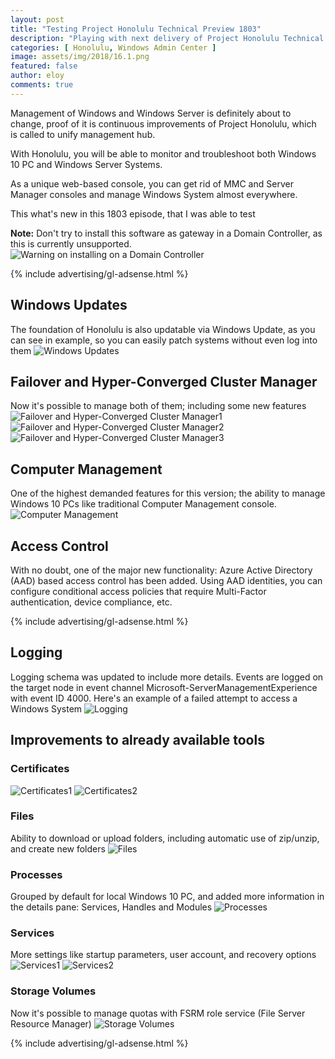 ```yaml
---
layout: post
title: "Testing Project Honolulu Technical Preview 1803"
description: "Playing with next delivery of Project Honolulu Technical Preview 1803"
categories: [ Honolulu, Windows Admin Center ]
image: assets/img/2018/16.1.png
featured: false
author: eloy
comments: true
---
```


Management of Windows and Windows Server is definitely about to change, proof of it is continuous improvements of Project Honolulu, which is called to unify management hub.

With Honolulu, you will be able to monitor and troubleshoot both Windows 10 PC and Windows Server Systems.

As a unique web-based console, you can get rid of MMC and Server Manager consoles and manage Windows System almost everywhere.

This what's new in this 1803 episode, that I was able to test

**Note:** Don't try to install this software as gateway in a Domain Controller, as this is currently unsupported.
![Warning on installing on a Domain Controller]({{site.baseurl}}/assets/img/2018/16.1.png)

{% include advertising/gl-adsense.html %}

## Windows Updates

The foundation of Honolulu is also updatable via Windows Update, as you can see in example, so you can easily patch systems without even log into them
![Windows Updates]({{site.baseurl}}/assets/img/2018/16.2.png)

## Failover and Hyper-Converged Cluster Manager

Now it's possible to manage both of them; including some new features
![Failover and Hyper-Converged Cluster Manager1]({{site.baseurl}}/assets/img/2018/16.3.png)
![Failover and Hyper-Converged Cluster Manager2]({{site.baseurl}}/assets/img/2018/16.4.png)
![Failover and Hyper-Converged Cluster Manager3]({{site.baseurl}}/assets/img/2018/16.5.png)

## Computer Management

One of the highest demanded features for this version; the ability to manage Windows 10 PCs like traditional Computer Management console.
![Computer Management]({{site.baseurl}}/assets/img/2018/16.6.png)

## Access Control

With no doubt, one of the major new functionality: Azure Active Directory (AAD) based access control has been added. Using AAD identities, you can configure conditional access policies that require Multi-Factor authentication, device compliance, etc.

{% include advertising/gl-adsense.html %}

## Logging

Logging schema was updated to include more details. Events are logged on the target node in event channel Microsoft-ServerManagementExperience with event ID 4000. Here's an example of a failed attempt to access a Windows System
![Logging]({{site.baseurl}}/assets/img/2018/16.7.png)

## Improvements to already available tools

### Certificates

![Certificates1]({{site.baseurl}}/assets/img/2018/16.8.png)
![Certificates2]({{site.baseurl}}/assets/img/2018/16.9.png)

### Files

Ability to download or upload folders, including automatic use of zip/unzip, and create new folders
![Files]({{site.baseurl}}/assets/img/2018/16.10.png)

### Processes

Grouped by default for local Windows 10 PC, and added more information in the details pane: Services, Handles and Modules
![Processes]({{site.baseurl}}/assets/img/2018/16.11.png)

### Services

More settings like startup parameters, user account, and recovery options
![Services1]({{site.baseurl}}/assets/img/16.12.png)
![Services2]({{site.baseurl}}/assets/img/16.13.png)

### Storage Volumes

Now it's possible to manage quotas with FSRM role service (File Server Resource Manager)
![Storage Volumes]({{site.baseurl}}/assets/img/2018/16.14.png)

{% include advertising/gl-adsense.html %}